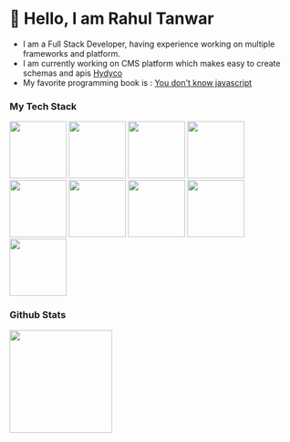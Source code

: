 # 👋 Hello, I am Rahul Tanwar

- I am a Full Stack Developer, having experience working on multiple frameworks and platform.
- I am currently working on CMS platform which makes easy to create schemas and apis [Hydyco](https://hydyco.com)
- My favorite programming book is : [You don't know javascript](https://github.com/getify/You-Dont-Know-JS)

### My Tech Stack

<div>

<img src="https://cdn.jsdelivr.net/gh/devicons/devicon/icons/nodejs/nodejs-original.svg" width="100" />
<img src="https://cdn.jsdelivr.net/gh/devicons/devicon/icons/javascript/javascript-original.svg" width="100" />
<img src="https://cdn.jsdelivr.net/gh/devicons/devicon/icons/react/react-original.svg" width="100"/>
<img src="https://cdn.jsdelivr.net/gh/devicons/devicon/icons/flutter/flutter-original.svg" width="100"/>

<img src="https://cdn.jsdelivr.net/gh/devicons/devicon/icons/php/php-original.svg" width="100"/>

<img src="https://cdn.jsdelivr.net/gh/devicons/devicon/icons/python/python-original.svg" width="100"/>

<img src="https://cdn.jsdelivr.net/gh/devicons/devicon/icons/ionic/ionic-original.svg" width="100"/>

<img src="https://cdn.jsdelivr.net/gh/devicons/devicon/icons/typescript/typescript-original.svg" width="100"/>

<img src="https://cdn.jsdelivr.net/gh/devicons/devicon/icons/docker/docker-original.svg" width="100"/>
  
<div/>

### Github Stats

<img height="180em" src="https://github-readme-stats.vercel.app/api?username=iamrahultanwar&show_icons=true&hide_border=true&&count_private=true&include_all_commits=true" />
